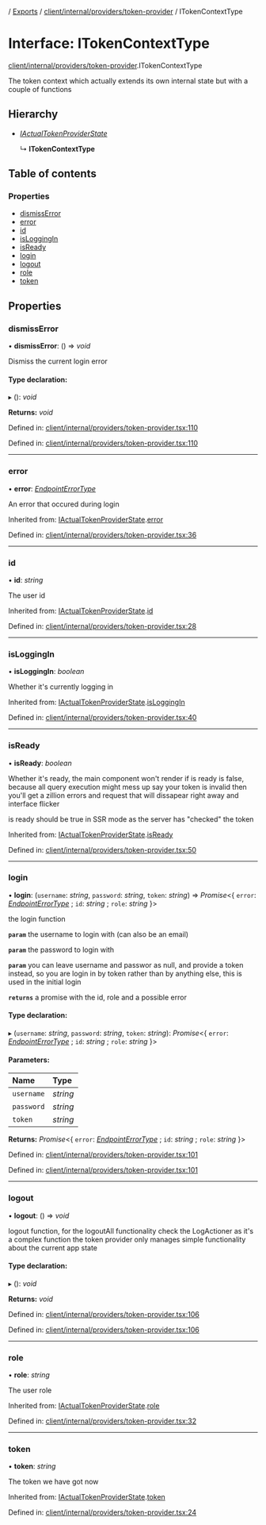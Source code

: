 [](../README.md) / [Exports](../modules.md) / [client/internal/providers/token-provider](../modules/client_internal_providers_token_provider.md) / ITokenContextType

# Interface: ITokenContextType

[client/internal/providers/token-provider](../modules/client_internal_providers_token_provider.md).ITokenContextType

The token context which actually extends its own internal state
but with a couple of functions

## Hierarchy

* [*IActualTokenProviderState*](client_internal_providers_token_provider.iactualtokenproviderstate.md)

  ↳ **ITokenContextType**

## Table of contents

### Properties

- [dismissError](client_internal_providers_token_provider.itokencontexttype.md#dismisserror)
- [error](client_internal_providers_token_provider.itokencontexttype.md#error)
- [id](client_internal_providers_token_provider.itokencontexttype.md#id)
- [isLoggingIn](client_internal_providers_token_provider.itokencontexttype.md#isloggingin)
- [isReady](client_internal_providers_token_provider.itokencontexttype.md#isready)
- [login](client_internal_providers_token_provider.itokencontexttype.md#login)
- [logout](client_internal_providers_token_provider.itokencontexttype.md#logout)
- [role](client_internal_providers_token_provider.itokencontexttype.md#role)
- [token](client_internal_providers_token_provider.itokencontexttype.md#token)

## Properties

### dismissError

• **dismissError**: () => *void*

Dismiss the current login error

#### Type declaration:

▸ (): *void*

**Returns:** *void*

Defined in: [client/internal/providers/token-provider.tsx:110](https://github.com/onzag/itemize/blob/0569bdf2/client/internal/providers/token-provider.tsx#L110)

Defined in: [client/internal/providers/token-provider.tsx:110](https://github.com/onzag/itemize/blob/0569bdf2/client/internal/providers/token-provider.tsx#L110)

___

### error

• **error**: [*EndpointErrorType*](../modules/errors.md#endpointerrortype)

An error that occured during login

Inherited from: [IActualTokenProviderState](client_internal_providers_token_provider.iactualtokenproviderstate.md).[error](client_internal_providers_token_provider.iactualtokenproviderstate.md#error)

Defined in: [client/internal/providers/token-provider.tsx:36](https://github.com/onzag/itemize/blob/0569bdf2/client/internal/providers/token-provider.tsx#L36)

___

### id

• **id**: *string*

The user id

Inherited from: [IActualTokenProviderState](client_internal_providers_token_provider.iactualtokenproviderstate.md).[id](client_internal_providers_token_provider.iactualtokenproviderstate.md#id)

Defined in: [client/internal/providers/token-provider.tsx:28](https://github.com/onzag/itemize/blob/0569bdf2/client/internal/providers/token-provider.tsx#L28)

___

### isLoggingIn

• **isLoggingIn**: *boolean*

Whether it's currently logging in

Inherited from: [IActualTokenProviderState](client_internal_providers_token_provider.iactualtokenproviderstate.md).[isLoggingIn](client_internal_providers_token_provider.iactualtokenproviderstate.md#isloggingin)

Defined in: [client/internal/providers/token-provider.tsx:40](https://github.com/onzag/itemize/blob/0569bdf2/client/internal/providers/token-provider.tsx#L40)

___

### isReady

• **isReady**: *boolean*

Whether it's ready, the main component won't render
if is ready is false, because all query execution might mess up
say your token is invalid then you'll get a zillion errors and request
that will dissapear right away and interface flicker

is ready should be true in SSR mode as the server has "checked"
the token

Inherited from: [IActualTokenProviderState](client_internal_providers_token_provider.iactualtokenproviderstate.md).[isReady](client_internal_providers_token_provider.iactualtokenproviderstate.md#isready)

Defined in: [client/internal/providers/token-provider.tsx:50](https://github.com/onzag/itemize/blob/0569bdf2/client/internal/providers/token-provider.tsx#L50)

___

### login

• **login**: (`username`: *string*, `password`: *string*, `token`: *string*) => *Promise*<{ `error`: [*EndpointErrorType*](../modules/errors.md#endpointerrortype) ; `id`: *string* ; `role`: *string*  }\>

the login function

**`param`** the username to login with (can also be an email)

**`param`** the password to login with

**`param`** you can leave username and passwor as null, and provide a token
instead, so you are login in by token rather than by anything else, this
is used in the initial login

**`returns`** a promise with the id, role and a possible error

#### Type declaration:

▸ (`username`: *string*, `password`: *string*, `token`: *string*): *Promise*<{ `error`: [*EndpointErrorType*](../modules/errors.md#endpointerrortype) ; `id`: *string* ; `role`: *string*  }\>

#### Parameters:

Name | Type |
:------ | :------ |
`username` | *string* |
`password` | *string* |
`token` | *string* |

**Returns:** *Promise*<{ `error`: [*EndpointErrorType*](../modules/errors.md#endpointerrortype) ; `id`: *string* ; `role`: *string*  }\>

Defined in: [client/internal/providers/token-provider.tsx:101](https://github.com/onzag/itemize/blob/0569bdf2/client/internal/providers/token-provider.tsx#L101)

Defined in: [client/internal/providers/token-provider.tsx:101](https://github.com/onzag/itemize/blob/0569bdf2/client/internal/providers/token-provider.tsx#L101)

___

### logout

• **logout**: () => *void*

logout function, for the logoutAll functionality check the LogActioner as it's a complex function
the token provider only manages simple functionality about the current app state

#### Type declaration:

▸ (): *void*

**Returns:** *void*

Defined in: [client/internal/providers/token-provider.tsx:106](https://github.com/onzag/itemize/blob/0569bdf2/client/internal/providers/token-provider.tsx#L106)

Defined in: [client/internal/providers/token-provider.tsx:106](https://github.com/onzag/itemize/blob/0569bdf2/client/internal/providers/token-provider.tsx#L106)

___

### role

• **role**: *string*

The user role

Inherited from: [IActualTokenProviderState](client_internal_providers_token_provider.iactualtokenproviderstate.md).[role](client_internal_providers_token_provider.iactualtokenproviderstate.md#role)

Defined in: [client/internal/providers/token-provider.tsx:32](https://github.com/onzag/itemize/blob/0569bdf2/client/internal/providers/token-provider.tsx#L32)

___

### token

• **token**: *string*

The token we have got now

Inherited from: [IActualTokenProviderState](client_internal_providers_token_provider.iactualtokenproviderstate.md).[token](client_internal_providers_token_provider.iactualtokenproviderstate.md#token)

Defined in: [client/internal/providers/token-provider.tsx:24](https://github.com/onzag/itemize/blob/0569bdf2/client/internal/providers/token-provider.tsx#L24)
